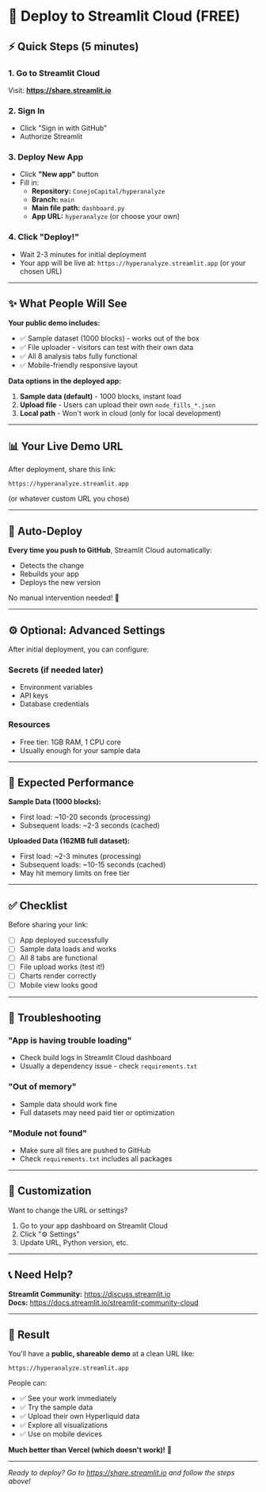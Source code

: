 # 🚀 Deploy to Streamlit Cloud (FREE)

## ⚡ Quick Steps (5 minutes)

### 1. Go to Streamlit Cloud
Visit: **https://share.streamlit.io**

### 2. Sign In
- Click "Sign in with GitHub"
- Authorize Streamlit

### 3. Deploy New App
- Click **"New app"** button
- Fill in:
  - **Repository:** `ConejoCapital/hyperanalyze`
  - **Branch:** `main`
  - **Main file path:** `dashboard.py`
  - **App URL:** `hyperanalyze` (or choose your own)

### 4. Click "Deploy!"
- Wait 2-3 minutes for initial deployment
- Your app will be live at: `https://hyperanalyze.streamlit.app` (or your chosen URL)

---

## ✨ What People Will See

**Your public demo includes:**
- ✅ Sample dataset (1000 blocks) - works out of the box
- ✅ File uploader - visitors can test with their own data
- ✅ All 8 analysis tabs fully functional
- ✅ Mobile-friendly responsive layout

**Data options in the deployed app:**
1. **Sample data (default)** - 1000 blocks, instant load
2. **Upload file** - Users can upload their own `node_fills_*.json`
3. **Local path** - Won't work in cloud (only for local development)

---

## 📊 Your Live Demo URL

After deployment, share this link:
```
https://hyperanalyze.streamlit.app
```
(or whatever custom URL you chose)

---

## 🔄 Auto-Deploy

**Every time you push to GitHub**, Streamlit Cloud automatically:
- Detects the change
- Rebuilds your app
- Deploys the new version

No manual intervention needed! 🎉

---

## ⚙️ Optional: Advanced Settings

After initial deployment, you can configure:

### Secrets (if needed later)
- Environment variables
- API keys
- Database credentials

### Resources
- Free tier: 1GB RAM, 1 CPU core
- Usually enough for your sample data

---

## 🎯 Expected Performance

**Sample Data (1000 blocks):**
- First load: ~10-20 seconds (processing)
- Subsequent loads: ~2-3 seconds (cached)

**Uploaded Data (162MB full dataset):**
- First load: ~2-3 minutes (processing)
- Subsequent loads: ~10-15 seconds (cached)
- May hit memory limits on free tier

---

## ✅ Checklist

Before sharing your link:
- [ ] App deployed successfully
- [ ] Sample data loads and works
- [ ] All 8 tabs are functional
- [ ] File upload works (test it!)
- [ ] Charts render correctly
- [ ] Mobile view looks good

---

## 🐛 Troubleshooting

### "App is having trouble loading"
- Check build logs in Streamlit Cloud dashboard
- Usually a dependency issue - check `requirements.txt`

### "Out of memory"
- Sample data should work fine
- Full datasets may need paid tier or optimization

### "Module not found"
- Make sure all files are pushed to GitHub
- Check `requirements.txt` includes all packages

---

## 🎨 Customization

Want to change the URL or settings?
1. Go to your app dashboard on Streamlit Cloud
2. Click "⚙️ Settings"
3. Update URL, Python version, etc.

---

## 📞 Need Help?

**Streamlit Community:** https://discuss.streamlit.io  
**Docs:** https://docs.streamlit.io/streamlit-community-cloud

---

## 🌟 Result

You'll have a **public, shareable demo** at a clean URL like:

```
https://hyperanalyze.streamlit.app
```

People can:
- ✅ See your work immediately
- ✅ Try the sample data
- ✅ Upload their own Hyperliquid data
- ✅ Explore all visualizations
- ✅ Use on mobile devices

**Much better than Vercel (which doesn't work)!** 🚀

---

*Ready to deploy? Go to https://share.streamlit.io and follow the steps above!*

